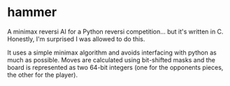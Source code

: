 # hammer

A minimax reversi AI for a Python reversi competition... but it's written in C.
Honestly, I'm surprised I was allowed to do this.

It uses a simple minimax algorithm and avoids interfacing with python as much as possible.
Moves are calculated using bit-shifted masks and the board is represented as two 64-bit integers
(one for the opponents pieces, the other for the player).
